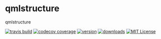 # qmlstructure
qmlstructure

[![travis build](https://img.shields.io/travis/minicast/qmlstructure.svg?style=flat-square)](https://travis-ci.org/minicast/qmlstructure)
[![codecov coverage]( 	https://img.shields.io/codecov/c/github/minicast/qmlstructure.svg?style=flat-square)](http://codecov.io/minicast/qmlstructure)
[![version](https://img.shields.io/npm/v/minicast/qmlstructure.svg?style=flat-square)](https://www.npmjs.com/package/qmlstructure)
[![downloads](https://img.shields.io/npm/dm/minicast/qmlstructure.svg?style=flat-square)](https://www.npmjs.com/package/qmlstructure)
[![MIT License](https://img.shields.io/npm/l/minicast/qmlstructure.svg?style=flat-square)](http://opensource.org/licenses/MIT)
